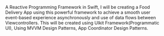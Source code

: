 A Reactive Programming Framework in Swift, I will be creating a Food Delivery App using this powerful framework to achieve a smooth user event-based experience asynchronously and use of data flows between Viewcontrollers. This will be created using UIkit Framework(Programmatic UI), Using MVVM Design Patterns, App Coordinator Design Patterns.
